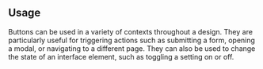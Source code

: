 ## Usage

Buttons can be used in a variety of contexts throughout a design. They are particularly useful for triggering actions such as submitting a form, opening a modal, or navigating to a different page. They can also be used to change the state of an interface element, such as toggling a setting on or off.
